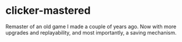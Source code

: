# clicker-mastered
Remaster of an old game I made a couple of years ago. Now with more upgrades and replayability, and most importantly, a saving mechanism.
